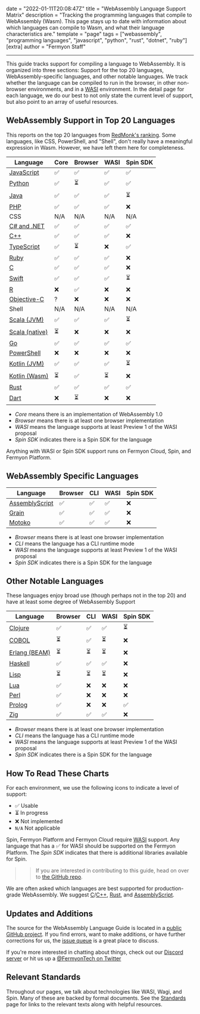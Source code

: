 date = "2022-01-11T20:08:47Z"
title = "WebAssembly Language Support Matrix"
description = "Tracking the programming languages that compile to WebAssembly (Wasm). This page stays up to date with information about which languages can compile to Wasm, and what their language characteristics are."
template = "page"
tags = ["webassembly", "programming languages", "javascript", "python", "rust", "dotnet", "ruby"]
[extra]
author = "Fermyon Staff"

---

This guide tracks support for compiling a language to WebAssembly. It is organized into three sections: Support for the top 20 languages, WebAssembly-specific languages, and other notable languages. We track whether the language can be compiled to run in the browser, in other non-browser environments, and in a [WASI](https://wasi.dev) environment. In the detail page for each language, we do our best to not only state the current level of support, but also point to an array of useful resources.

## WebAssembly Support in Top 20 Languages

This reports on the top 20 languages from [RedMonk's ranking](https://redmonk.com/sogrady/2022/03/28/language-rankings-1-22/).
Some languages, like CSS, PowerShell, and "Shell", don't really have a meaningful expression in Wasm. However, we have left them here for completeness.

| Language                  | Core  | Browser | WASI | Spin SDK |
|---------------------------| ----- | ------- | ---- | -------- |
| [JavaScript][JavaScript]  | ✅    | ✅      | ✅   | ✅       |
| [Python][Python]          | ✅    | ⏳      | ✅   | ✅       |
| [Java][Java]              | ✅    | ✅      | ✅   | ⏳       |
| [PHP][PHP]                | ✅    | ✅      | ✅   | ❌       |
| CSS                       | N/A   | N/A     | N/A  | N/A      |
| [C# and .NET][CSHARP]     | ✅    | ✅      | ✅   | ✅       |
| [C++][CPLUSPLUS]          | ✅    | ✅      | ✅   | ❌       |
| [TypeScript][TypeScript]  | ✅    | ⏳      | ❌   | ✅       |
| [Ruby][Ruby]              | ✅    | ✅      | ✅   | ❌       |
| [C][C]                    | ✅    | ✅      | ✅   | ❌       |
| [Swift][Swift]            | ✅    | ✅      | ✅   | ⏳       |
| [R][R]                    | ❌    | ✅      | ❌   | ❌       |
| [Objective-C][ObjectiveC] | ?     | ❌      | ❌   | ❌       |
| Shell                     | N/A   | N/A     | N/A  | N/A      |
| [Scala (JVM)][Scala]      | ✅    | ✅      | ✅   | ⏳       |
| [Scala (native)][Scala]   | ⏳    | ❌      | ❌   | ❌       | 
| [Go][Go]                  | ✅    | ✅      | ✅   | ✅       |
| [PowerShell][PowerShell]  | ❌    | ❌      | ❌   | ❌       |
| [Kotlin (JVM)][Kotlin]    | ✅    | ✅      | ✅   | ⏳       |
| [Kotlin (Wasm)][Kotlin]   | ⏳    | ✅      | ⏳   | ❌       |
| [Rust][Rust]              | ✅    | ✅      | ✅   | ✅       |
| [Dart][Dart]              | ❌    | ⏳      | ❌   | ❌       |

* _Core_ means there is an implementation of WebAssembly 1.0
* _Browser_ means there is at least one browser implementation
* _WASI_ means the language supports at least Preview 1 of the WASI proposal
* _Spin SDK_ indicates there is a Spin SDK for the language

Anything with WASI or Spin SDK support runs on Fermyon Cloud, Spin, and Fermyon Platform.

## WebAssembly Specific Languages

| Language                         | Browser | CLI | WASI | Spin SDK |
| -------------------------------- | ------- | --- | ---- | -------- |
| [AssemblyScript][AssemblyScript] | ✅      | ✅  | ✅   | ❌       |
| [Grain][Grain]                   | ✅      | ✅  | ✅   | ❌       |
| [Motoko][Motoko]                 | ✅      | ✅  | ✅   | ❌       |

* _Browser_ means there is at least one browser implementation
* _CLI_ means the language has a CLI runtime mode
* _WASI_ means the language supports at least Preview 1 of the WASI proposal
* _Spin SDK_ indicates there is a Spin SDK for the language

## Other Notable Languages

These languages enjoy broad use (though perhaps not in the top 20) and have at least some degree of WebAssembly Support

| Language                  | Browser | CLI | WASI | Spin SDK |
| ------------------------- | ------- | --- | ---- | -------- |
| [Clojure][Clojure]        | ✅      | ✅  | ✅   | ⏳       |
| [COBOL][Cobol]            | ⏳      | ✅  | ⏳   | ❌       |
| [Erlang (BEAM)][Erlang]   | ⏳      | ⏳  | ⏳   | ❌       |
| [Haskell][Haskell]        | ✅      | ✅  | ✅   | ❌       |
| [Lisp][Lisp]              | ⏳      | ⏳  | ⏳   | ❌       |
| [Lua][Lua]                | ✅      | ❌  | ❌   | ❌       |
| [Perl][Perl]              | ✅      | ❌  | ❌   | ❌       |
| [Prolog][Prolog]          | ✅      | ❌  | ❌   | ✅       |
| [Zig][Zig]                | ✅      | ✅  | ✅   | ❌       |

* _Browser_ means there is at least one browser implementation
* _CLI_ means the language has a CLI runtime mode
* _WASI_ means the language supports at least Preview 1 of the WASI proposal
* _Spin SDK_ indicates there is a Spin SDK for the language

## How To Read These Charts

For each environment, we use the following icons to indicate a level of support:

- ✅  Usable
- ⏳ In progress
- ❌ Not implemented
- `N/A` Not applicable

Spin, Fermyon Platform and Fermyon Cloud require [WASI](https://wasi.dev) support. Any language that has a ✅ for WASI should be supported on the Fermyon Platform. The *Spin SDK* indicates that there is additional libraries available for Spin.

>> If you are interested in contributing to this guide, head on over to [the GitHub repo](https://github.com/fermyon/developer/wasm-languages).

We are often asked which languages are best supported for production-grade WebAssembly. We suggest [C][C]/[C++][CPLUSPLUS], [Rust][Rust], and [AssemblyScript][AssemblyScript].

## Updates and Additions

The source for the WebAssembly Language Guide is located in a [public GitHub project](https://github.com/fermyon/wasm-languages). If you find errors, want to make additions, or have further corrections for us, the [issue queue](https://github.com/fermyon/wasm-languages/issues) is a great place to discuss.

If you're more interested in chatting about things, check out our [Discord server](https://discord.gg/AAFNfS7NGf) or hit us up a [@FermyonTech on Twitter](https://twitter.com/fermyontech)

## Relevant Standards

Throughout our pages, we talk about technologies like WASI, Wagi, and Spin. Many of these are backed by formal documents. See the [Standards] page for links to the relevant texts along with helpful resources.

[JavaScript]: /wasm-languages/javascript
[Python]: /wasm-languages/python
[Java]: /wasm-languages/java
[PHP]: /wasm-languages/php
[CPLUSPLUS]: /wasm-languages/cpp
[CSHARP]: /wasm-languages/c-sharp
[TypeScript]: /wasm-languages/typescript
[Ruby]: /wasm-languages/ruby
[C]: /wasm-languages/c-lang
[Swift]: /wasm-languages/swift
[R]: /wasm-languages/r-lang
[ObjectiveC]: /wasm-languages/objective-c
[Shell]: /wasm-languages/shell
[Scala]: /wasm-languages/scala
[Go]: /wasm-languages/go-lang
[PowerShell]: /wasm-languages/powershell
[Kotlin]: /wasm-languages/kotlin
[Rust]: /wasm-languages/rust
[Dart]: /wasm-languages/dart

[AssemblyScript]: /wasm-languages/assemblyscript
[Grain]: /wasm-languages/grain
[Motoko]: /wasm-languages/motoko

[Cobol]: /wasm-languages/cobol
[Clojure]: /wasm-languages/clojure
[Erlang]: /wasm-languages/erlang-beam
[Haskell]: /wasm-languages/haskell
[Lisp]: /wasm-languages/lisp
[Lua]: /wasm-languages/lua
[perl]: /wasm-languages/perl
[prolog]: /wasm-languages/prolog
[Zig]: /wasm-languages/zig

[Standards]: /wasm-languages/standards
